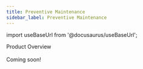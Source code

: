 ```yaml
---
title: Preventive Maintenance
sidebar_label: Preventive Maintenance
---
```


import useBaseUrl from '@docusaurus/useBaseUrl'; 

<span className="hero__title">Product Overview</span>
<br/>
<br/> 
<span className="hero__subtitle">Coming soon!</span>